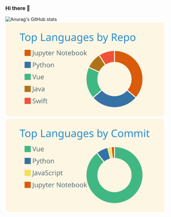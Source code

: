 ### Hi there 👋

<!--
**Last-Vega/Last-Vega** is a ✨ _special_ ✨ repository because its `README.md` (this file) appears on your GitHub profile.

Here are some ideas to get you started:

- 🔭 I’m currently working on ...
- 🌱 I’m currently learning ...
- 👯 I’m looking to collaborate on ...
- 🤔 I’m looking for help with ...
- 💬 Ask me about ...
- 📫 How to reach me: ...
- 😄 Pronouns: ...
- ⚡ Fun fact: ...
-->
<!-- 
![Anurag's github stats]([https://github-readme-stats.vercel.app/api](https://github-readme-stats-git-masterrstaa-rickstaa.vercel.app/?username=&count_private=true&show_icons=true&theme=monokai) -->

![Anurag's GitHub stats](https://github-readme-stats-git-masterrstaa-rickstaa.vercel.app/api?username=Last-Vega&count_private=true&show_icons=true&theme=monokai)
[![](https://raw.githubusercontent.com/Last-Vega/Last-Vega/main/profile-summary-card-output/solarized/1-repos-per-language.svg)](https://github.com/vn7n24fzkq/github-profile-summary-cards)
![](https://raw.githubusercontent.com/Last-Vega/Last-Vega/main/profile-summary-card-output/solarized/2-most-commit-language.svg)



<!--
[![Top Langs](https://github-readme-stats.vercel.app/api/top-langs/?username=Last-Vega&count_private=true&layout=compact)](https://github.com/anuraghazra/github-readme-stats)
-->

